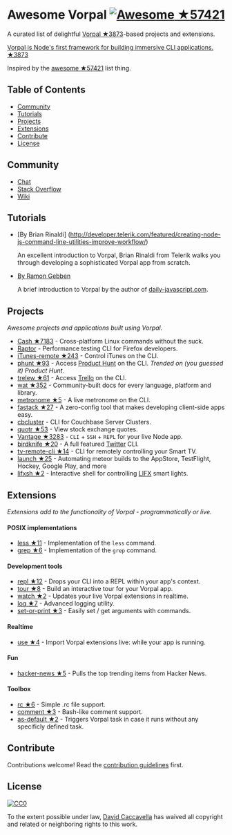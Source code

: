 # Awesome Vorpal [![Awesome](https://cdn.rawgit.com/sindresorhus/awesome/d7305f38d29fed78fa85652e3a63e154dd8e8829/media/badge.svg) ★57421](https://github.com/sindresorhus/awesome)

A curated list of delightful [Vorpal ★3873](https://github.com/dthree/vorpal)-based projects and extensions.

[Vorpal is Node's first framework for building immersive CLI applications. ★3873](https://github.com/dthree/vorpal)

Inspired by the [awesome ★57421](https://github.com/sindresorhus/awesome) list thing.

## Table of Contents

- [Community](#community)
- [Tutorials](#tutorials)
- [Projects](#projects)
- [Extensions](#extensions)
- [Contribute](#contribute)
- [License](#license)

## Community

- [Chat](https://gitter.im/dthree/vorpal)
- [Stack Overflow](http://stackoverflow.com/questions/tagged/vorpal.js)
- [Wiki](https://github.com/dthree/vorpal/wiki)

## Tutorials

- [By Brian Rinaldi] (http://developer.telerik.com/featured/creating-node-js-command-line-utilities-improve-workflow/)

  An excellent introduction to Vorpal, Brian Rinaldi from Telerik walks you through developing a sophisticated Vorpal app from scratch.

- [By Ramon Gebben](http://daily-javascript.com/articles/vorpal/)

  A brief introduction to Vorpal by the author of [daily-javascript.com](daily-javascript.com).

## Projects

*Awesome projects and applications built using Vorpal.*

- [Cash ★7183](https://github.com/dthree/cash) - Cross-platform Linux commands without the suck.
- [Raptor](https://developer.mozilla.org/en-US/Firefox_OS/Automated_testing/Raptor) - Performance testing CLI for Firefox developers.
- [iTunes-remote ★243](https://github.com/mischah/itunes-remote) - Control iTunes on the CLI.
- [phunt ★93](https://github.com/Kristories/phunt) - Access [Product Hunt](https://www.producthunt.com/) on the CLI. *Trended on (you guessed it) Product Hunt.*
- [trelew ★61](https://github.com/websitesfortrello/trelew) - Access [Trello](https://trello.com/) on the CLI.
- [wat ★352](https://github.com/dthree/wat) - Community-built docs for every language, platform and library.
- [metronome ★5](https://github.com/AljoschaMeyer/metronome-cli) - A live metronome on the CLI.
- [fastack ★27](https://github.com/fastack/cli) - A zero-config tool that makes developing client-side apps easy.
- [cbcluster](https://www.npmjs.com/package/cbcluster) - CLI for Couchbase Server Clusters.
- [quotr ★53](https://github.com/andrerpena/quotr) - View stock exchange quotes.
- [Vantage ★3283](https://github.com/dthree/vantage) - `CLI` + `SSH` + `REPL` for your live Node app.
- [birdknife ★20](https://github.com/vanita5/birdknife) - A full featured [Twitter](https://twitter.com/) CLI.
- [tv-remote-cli ★14](https://github.com/Glavin001/tv-remote-cli) - CLI for remotely controlling your Smart TV.
- [launch ★25](https://github.com/NewSpring/meteor-launch) - Automating meteor builds to the AppStore, TestFlight, Hockey, Google Play, and more
- [lifxsh ★2](https://github.com/ristomatti/lifxsh) - Interactive shell for controlling [LIFX](http://www.lifx.com) smart lights.

## Extensions

*Extensions add to the functionality of Vorpal - programmatically or live.*

#### POSIX implementations

- [less ★11](https://github.com/vorpaljs/vorpal-less) - Implementation of the `less` command.
- [grep ★6](https://github.com/vorpaljs/vorpal-grep) - Implementation of the `grep` command.

#### Development tools

- [repl ★12](https://github.com/vorpaljs/vorpal-repl) - Drops your CLI into a REPL within your app's context.
- [tour ★8](https://github.com/vorpaljs/vorpal-tour) - Build an interactive tour for your Vorpal app.
- [watch ★2](https://github.com/vantagejs/vantage-watch) - Updates your live Vorpal extensions in realtime.
- [log ★7](https://github.com/AljoschaMeyer/vorpal-log) - Advanced logging utility.
- [set-or-print ★3](https://github.com/AljoschaMeyer/vorpal-setorprint) - Easily set / get arguments with commands.

#### Realtime

- [use ★4](https://github.com/vorpaljs/vorpal-use) - Import Vorpal extensions live: while your app is running.

#### Fun

- [hacker-news ★5](https://github.com/vorpaljs/vorpal-hacker-news) - Pulls the top trending items from Hacker News.

#### Toolbox
- [rc ★6](https://github.com/subk/vorpal-rc) - Simple .rc file support.
- [comment ★3](https://github.com/subk/vorpal-comment) - Bash-like comment support.
- [as-default ★2](https://github.com/ialpert/vorpal-as-default) - Triggers Vorpal task in case it runs without any specificly defined task.

## Contribute

Contributions welcome! Read the [contribution guidelines](contributing.md) first.

## License

[![CC0](http://i.creativecommons.org/p/zero/1.0/88x31.png)](http://creativecommons.org/publicdomain/zero/1.0/)

To the extent possible under law, [David Caccavella](https://github.com/dthree) has waived all copyright and related or neighboring rights to this work.
